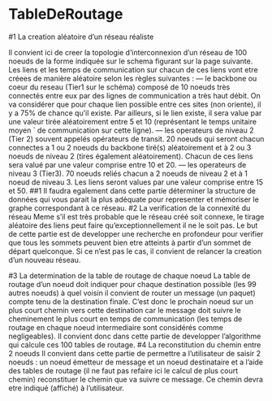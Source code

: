 # TableDeRoutage
  #1 La creation aléatoire d’un réseau réaliste
  
Il convient ici de creer la topologie d’interconnexion d’un réseau de 100 noeuds de la forme indiquée sur le 
schema figurant sur la page suivante. Les liens et les temps de communication sur chacun de ces liens vont
etre créees de manière aléatoire selon les règles suivantes : 
— le backbone ou coeur du reseau (Tier1 sur le schéma) composé de 10 noeuds très connectés entre 
eux par des lignes de communication a très haut débit. On va considérer que pour chaque lien 
possible entre ces sites (non oriente), il y a 75% de chance qu’il existe. Par ailleurs, si le lien existe,
il sera value par une valeur tirée aléatoirement entre 5 et 10 (représentant le temps unitaire moyen ´
de communication sur cette ligne).
— les operateurs de niveau 2 (Tier 2) souvent appelés opérateurs de transit. 20 noeuds qui seront
chacun connectes a 1 ou 2 noeuds du backbone tiré(s) aléatoirement et à 2 ou 3 noeuds de niveau 2
(tires également aléatoirement). Chacun de ces liens sera valué par une valeur comprise entre 10 et
20.
— les operateurs de niveau 3 (Tier3). 70 noeuds reliés chacun a 2 noeuds de niveau 2 et à 1 noeud de 
niveau 3. Les liens seront values par une valeur comprise entre 15 et 50.
##1
Il faudra egalement dans cette partie déterminer la structure de données qui vous parait la plus adéquate
pour representer et mémoriser le graphe correspondant à ce réseau. 
#2 La verification de la connexité du réseau 
Meme s’il est très probable que le réseau créé soit connexe, le tirage aléatoire des liens peut faire 
qu’exceptionnellement il ne le soit pas. Le but de cette partie est de developper une recherche en profondeur pour
verifier que tous les sommets peuvent bien etre atteints à partir d’un sommet de départ quelconque. Si ce
n’est pas le cas, il convient de relancer la creation d’un nouveau réseau.

#3 La determination de la table de routage de chaque noeud
La table de routage d’un noeud doit indiquer pour chaque destination possible (les 99 autres noeuds) à
quel voisin il convient de router un message (un paquet) compte tenu de la destination finale. C’est donc le
prochain noeud sur un plus court chemin vers cette destination car le message doit suivre le cheminement le
plus court en temps de communication (les temps de routage en chaque noeud intermediaire sont considérés
comme negligeables). Il convient donc dans cette partie de developper l’algorithme qui calcule ces 100
tables de routage.
#4 La reconstitution du chemin entre 2 noeuds
Il convient dans cette partie de permettre a l’utilisateur de saisir 2 noeuds : un noeud émetteur de message et
un noeud destinataire et a l’aide des tables de routage (il ne faut pas refaire ici le calcul de plus court chemin)
reconstituer le chemin que va suivre ce message. Ce chemin devra etre indiqué (affiché) à l’utilisateur. 
  
